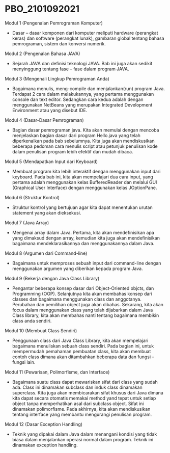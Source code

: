 # PBO_2101092021
Modul 1 (Pengenalan Pemrograman Komputer)
- Dasar – dasar komponen dari komputer meliputi hardware  (perangkat keras) dan software (perangkat lunak), gambaran global tentang bahasa pemrograman, 
sistem dan konversi numerik.

Modul 2 (Pengenalan Bahasa JAVA)
- Sejarah JAVA dan definisi teknologi  JAVA. Bab ini juga akan sedikit menyinggung tentang fase – fase dalam program 
JAVA. 

Modul 3 (Mengenali Lingkup Pemrograman Anda)
- Bagaimana menulis, meng-compile dan menjalankan(run) program Java. Terdapat 2 cara dalam melakukannya, yang pertama menggunakan console dan text editor. 
Sedangkan cara kedua adalah dengan menggunakan NetBeans yang merupakan Integrated Development Environment atau yang disebut IDE.

Modul 4 (Dasar-Dasar Pemrograman)
- Bagian dasar pemrograman java. Kita  akan memulai dengan mencoba menjelaskan bagian dasar dari program Hello.java yang  telah diperkenalkan pada bab sebelumnya.
Kita juga akan mendiskusikan beberapa  pedoman cara menulis script atau petunjuk penulisan kode dalam penulisan program lebih  efektif dan mudah dibaca. 

Modul 5 (Mendapatkan Input dari Keyboard)
- Membuat program kita lebih interaktif dengan  menggunakan input dari keyboard. Pada bab ini, kita akan mempelajari dua cara input,
yang pertama adalah menggunakan kelas BufferedReader dan melalui GUI (Graphical User Interface) dengan menggunakan kelas JOptionPane. 

Modul 6 (Struktur Kontrol)
- Struktur kontrol yang bertujuan agar kita dapat menentukan urutan statement yang akan dieksekusi. 

Modul 7 (Java Array)
- Mengenai array dalam Java. Pertama, kita  akan mendefinisikan apa yang dimaksud dengan array, kemudian kita juga akan 
mendefinisikan bagaimana mendeklarasikannya dan menggunakannya dalam Java. 

Modul 8 (Argumen dari Command-line)
-  Bagaimana untuk memproses sebuah input dari  command-line dengan menggunakan argumen yang diberikan kepada program Java. 

Modul 9 (Bekerja dengan Java Class Library)
- Pengantar beberapa konsep dasar dari Object-Oriented objcts,  dan Programming (OOP). Selanjutnya kita akan membahas konsep dari classes dan 
bagaimana menggunakan class dan anggotanya. Perubahan dan pemilihan object juga akan  dibahas. Sekarang, 
kita akan focus dalam menggunakan class yang telah dijabarkan dalam Java Class library, kita akan membahas nanti tentang bagaimana membikin class anda sendiri.

Modul 10 (Membuat Class Sendiri)
- Penggunaan class dari Java Class Library, kita akan mempelajari  bagaimana menuliskan sebuah class sendiri. Pada bagian ini, untuk mempermudah 
pemahaman pembuatan class, kita akan membuat contoh class dimana akan ditambahkan  beberapa data dan fungsi – fungsi lain.

Modul 11 (Pewarisan, Polimorfisme, dan Interface)
- Bagaimana suatu class dapat mewariskan sifat  dari class yang sudah ada. Class ini dinamakan subclass dan induk class dinamakan superclass. 
Kita juga akan membicarakan sifat khusus dari Java dimana kita dapat secara  otomatis memakai method yand tepat untuk setiap object tanpa memperhatikan asal dari 
subclass object. Sifat ini dinamakan polimorfisme. Pada akhirnya, kita akan mendiskusikan tentang interface yang membantu mengurangi penulisan program. 

Modul 12 (Dasar Exception Handling)
- Teknik yang dipakai dalam Java dalam menangani kondisi yang tidak biasa dalam menjalankan operasi normal dalam program. Teknik ini dinamakan exception handling.
